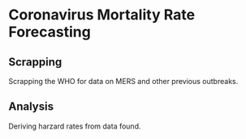# Coronavirus Mortality Rate Forecasting

## Scrapping

Scrapping the WHO for data on MERS and other previous outbreaks.

## Analysis

Deriving harzard rates from data found.
